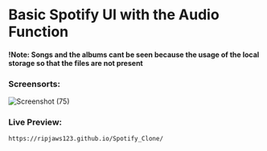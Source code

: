 # Basic Spotify UI with the Audio Function

#### !Note: Songs and the albums cant be seen because the usage of the local storage so that the files are not present 

### Screensorts:

![Screenshot (75)](https://github.com/user-attachments/assets/ff66cced-1c2c-4e41-a7a4-36cab6c9bb8d)

### Live Preview:

    https://ripjaws123.github.io/Spotify_Clone/
